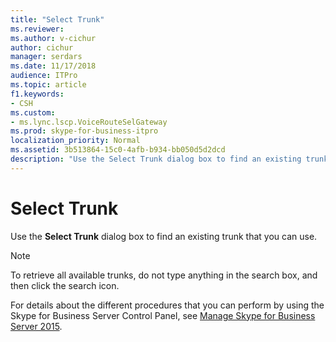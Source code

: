 ```yaml
---
title: "Select Trunk"
ms.reviewer: 
ms.author: v-cichur
author: cichur
manager: serdars
ms.date: 11/17/2018
audience: ITPro
ms.topic: article
f1.keywords:
- CSH
ms.custom:
- ms.lync.lscp.VoiceRouteSelGateway
ms.prod: skype-for-business-itpro
localization_priority: Normal
ms.assetid: 3b513864-15c0-4afb-b934-bb050d5d2dcd
description: "Use the Select Trunk dialog box to find an existing trunk that you can use."
---
```


# Select Trunk
 
Use the **Select Trunk** dialog box to find an existing trunk that you can use.
  
> [!NOTE]
> To retrieve all available trunks, do not type anything in the search box, and then click the search icon. 
  
For details about the different procedures that you can perform by using the Skype for Business Server Control Panel, see [Manage Skype for Business Server 2015](../../manage/manage.md).
  

